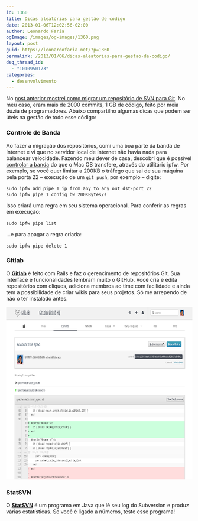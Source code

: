 ```yaml
---
id: 1360
title: Dicas aleatórias para gestão de código
date: 2013-01-06T12:02:56-02:00
author: Leonardo Faria
ogImage: /images/og-images/1360.png
layout: post
guid: https://leonardofaria.net/?p=1360
permalink: /2013/01/06/dicas-aleatorias-para-gestao-de-codigo/
dsq_thread_id:
  - "1010950173"
categories:
  - desenvolvimento
---
```

No [post anterior mostrei como migrar um repositório de SVN para Git](https://leonardofaria.net/2013/01/04/migrando-um-repositorio-svn-para-git/). No meu caso, eram mais de 2000 commits, 1 GB de código, feito por meia dúzia de programadores. Abaixo compartilho algumas dicas que podem ser úteis na gestão de todo esse código:

### Controle de Banda

Ao fazer a migração dos repositórios, comi uma boa parte da banda de Internet e vi que no servidor local de Internet não havia nada para balancear velocidade. Fazendo meu dever de casa, descobri que é possível [controlar a banda](http://noiseandheat.com/blog/2012/02/throttling-bandwidth-on-os-x/) do que o Mac OS transfere, através do utilitário ipfw. Por exemplo, se você quer limitar a 200KB o tráfego que sai de sua máquina pela porta 22 – execução de um `git push`, por exemplo – digite:

```
sudo ipfw add pipe 1 ip from any to any out dst-port 22
sudo ipfw pipe 1 config bw 200KBytes/s
```

Isso criará uma regra em seu sistema operacional. Para conferir as regras em execução:

```
sudo ipfw pipe list
```

&#8230;e para apagar a regra criada:

```
sudo ipfw pipe delete 1
```

### Gitlab

O [**Gitlab**](https://github.com/gitlabhq/gitlabhq) é feito com Rails e faz o gerencimento de repositórios Git. Sua interface e funcionalidades lembram muito o GitHub. Você cria e edita repositórios com cliques, adiciona membros ao time com facilidade e ainda tem a possibilidade de criar wikis para seus projetos. Só me arrependo de não o ter instalado antes.  


<center>
  <a href="https://github.com/gitlabhq/gitlabhq"><img src="/wp-content/uploads/2013/01/gitlab_hq.png" alt="" width="800" height="467" /></a>
</center>

### StatSVN

O [**StatSVN**](http://wiki.statsvn.org/) é um programa em Java que lê seu log do Subversion e produz várias estatísticas. Se você é ligado a números, teste esse programa!
